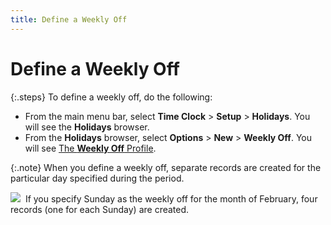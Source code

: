 ```yaml
---
title: Define a Weekly Off
---
```


# Define a Weekly Off


{:.steps}
To define a weekly off, do the following:

- From the main  menu bar, select **Time Clock** >  **Setup** > **Holidays**.  You will see the **Holidays** browser.
- From the **Holidays** browser, select **Options**  > **New** > **Weekly 
 Off**. You will see [The **Weekly Off** Profile]({{site.tc_baseurl}}/employees/weekly-days-off/the_weekly_off_profile.html).



{:.note}
When you define a weekly off, separate records  are created for the particular day specified during the period.


![]({{site.tc_baseurl}}/img/example.gif)  If  you specify Sunday as the weekly off for the month of February, four records  (one for each Sunday) are created.
